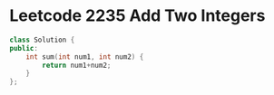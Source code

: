 # Leetcode 2235 Add Two Integers

```cpp
class Solution {
public:
    int sum(int num1, int num2) {
        return num1+num2;
    }
};
```
